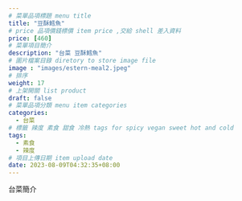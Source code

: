 ```yaml
---
# 菜單品項標題 menu title 
title: "豆酥鱈魚"
# price 品項價錢標價 item price ,交給 shell 差入資料
price: [460] 
# 菜單項目簡介 
description: "台菜 豆酥鱈魚"
# 圖片檔案目錄 diretory to store image file
image : "images/estern-meal2.jpeg"
# 排序
weight: 17 
# 上架開關 list product 
draft: false
# 菜單品項分類 menu item categories 
categories:
  - 台菜
# 標籤 辣度 素食 甜食 冷熱 tags for spicy vegan sweet hot and cold 
tags:
  - 素食
  - 辣度
# 項目上傳日期 item upload date 
date: 2023-08-09T04:32:35+08:00
---
```


台菜簡介
